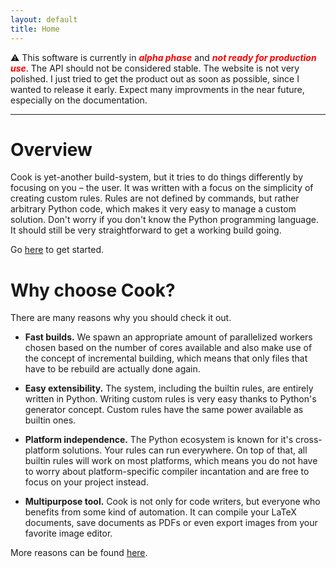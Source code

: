 ```yaml
---
layout: default
title: Home
---
```


⚠ This software is currently in <span style="color:red">_**alpha phase**_</span> and <span style="color:red">_**not ready for production use**_</span>. The API should not be considered stable. The website is not very polished. I just tried to get the product out as soon as possible, since I wanted to release it early. Expect many improvments in the near future, especially on the documentation.

---

# Overview

Cook is yet-another build-system, but it tries to do things differently by 
focusing on you – the user. It was written with a focus on the simplicity of
creating custom rules. Rules are not defined by commands, but rather arbitrary
Python code, which makes it very easy to manage a custom solution. Don't worry
if you don't know the Python programming language. It should still be very 
straightforward to get a working build going.

Go [here](/docs/getting-started/) to get started.

# Why choose Cook?

There are many reasons why you should check it out.

* **Fast builds.** We spawn an appropriate amount of parallelized workers
chosen based on the number of cores available and also make use of the concept 
of incremental building, which means that only files that have to be rebuild 
are actually done again.

* **Easy extensibility.** The system, including the builtin rules, are entirely 
written in Python. Writing custom rules is very easy thanks to Python's 
generator concept. Custom rules have the same power available as builtin ones.

* **Platform independence.** The Python ecosystem is known for it's cross-platform 
solutions. Your rules can run everywhere. On top of that, all builtin rules
will work on most platforms, which means you do not have to worry about 
platform-specific compiler incantation and are free to focus on your project 
instead.

* **Multipurpose tool.** Cook is not only for code writers, but everyone who
benefits from some kind of automation. It can compile your LaTeX documents,
save documents as PDFs or even export images from your favorite image editor.

More reasons can be found [here](/comparison/).
